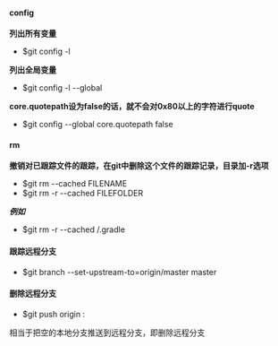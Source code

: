 #### config
**列出所有变量**
 - $git config -l

**列出全局变量**
 - $git config -l --global

**core.quotepath设为false的话，就不会对0x80以上的字符进行quote**
 - $git config --global core.quotepath false

#### rm

**撤销对已跟踪文件的跟踪，在git中删除这个文件的跟踪记录，目录加-r选项**
 - $git rm --cached FILENAME
 - $git rm -r --cached FILEFOLDER
 
 ***例如***
 - $git rm -r --cached /.gradle

#### 跟踪远程分支

 - $git branch --set-upstream-to=origin/master master

#### 删除远程分支

 - $git push origin :<branchName>

相当于把空的本地分支推送到远程分支，即删除远程分支
